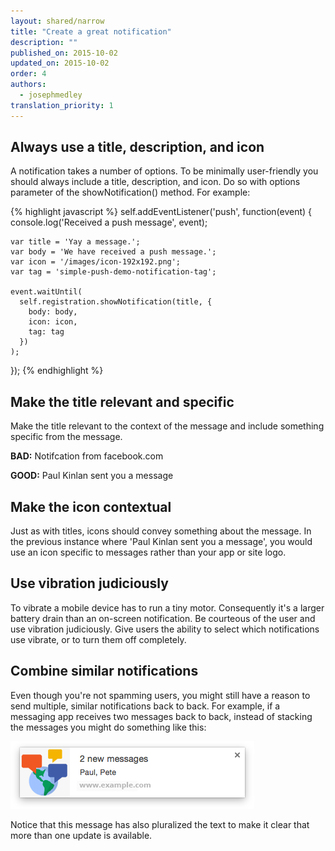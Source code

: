 ```yaml
---
layout: shared/narrow
title: "Create a great notification"
description: ""
published_on: 2015-10-02
updated_on: 2015-10-02
order: 4
authors:
  - josephmedley
translation_priority: 1
---
```


<p class="intro">

</p>

## Always use a title, description, and icon

A notification takes a number of options. To be minimally user-friendly you
should always include a title, description, and icon. Do so with options
parameter of the showNotification() method. For example:

{% highlight javascript %} 
  self.addEventListener('push', function(event) {
    console.log('Received a push message', event);

    var title = 'Yay a message.';
    var body = 'We have received a push message.';
    var icon = '/images/icon-192x192.png';
    var tag = 'simple-push-demo-notification-tag';

    event.waitUntil(
      self.registration.showNotification(title, {
        body: body,
        icon: icon,
        tag: tag
      })
    );
  });
{% endhighlight %}

## Make the title relevant and specific

Make the title relevant to the context of the message and include something
specific from the message.

**BAD:** Notifcation from facebook.com

**GOOD:** Paul Kinlan sent you a message

## Make the icon contextual

Just as with titles, icons should convey something about the message. In the
previous instance where 'Paul Kinlan sent you a message', you would use an
icon specific to messages rather than your app or site logo.

## Use vibration judiciously

To vibrate a mobile device has to run a tiny motor. Consequently it's a larger
battery drain than an on-screen notification. Be courteous of the user and use
vibration judiciously. Give users the ability to select which notifications
use vibrate, or to turn them off completely.

## Combine similar notifications

Even though you're not spamming users, you might still have a reason to send
multiple, similar notifications back to back.  For example, if a messaging app
receives two messages back to back, instead of stacking the messages you might
do something like this:

![Combined notifications](images/combined-notifications.png)

Notice that this message has also pluralized the text to make it clear that
more than one update is available.
